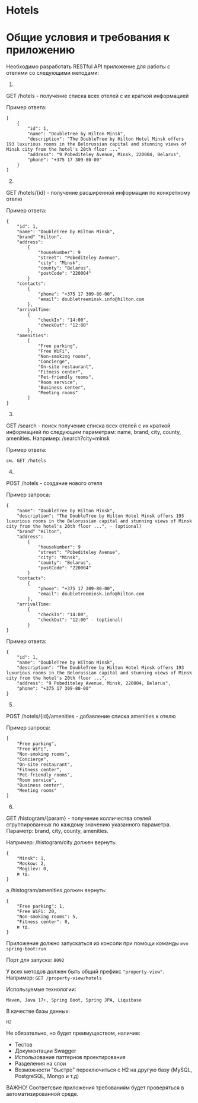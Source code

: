 # **Hotels**

# **Общие условия и требования к приложению**

Необходимо разработать RESTful API приложение для работы с отелями со следующими методами:

1)

GET /hotels - получение списка всех отелей с их краткой информацией

Пример ответа:

    [
        {
            "id": 1,
            "name": "DoubleTree by Hilton Minsk",
            "description": "The DoubleTree by Hilton Hotel Minsk offers 193 luxurious rooms in the Belorussian capital and stunning views of Minsk city from the hotel's 20th floor ..."
            "address": "9 Pobediteley Avenue, Minsk, 220004, Belarus",
            "phone": "+375 17 309-80-00"
        }
    ]

2)

GET /hotels/{id} - получение расширенной информации по конкретному отелю

Пример ответа:

    {
        "id": 1,
        "name": "DoubleTree by Hilton Minsk",
        "brand" "Hilton",
        "address":
            {
                "houseNumber": 9
                "street": "Pobediteley Avenue",
                "city": "Minsk",
                "county": "Belarus",
                "postCode": "220004"
            }
        "contacts":
            {
                "phone": "+375 17 309-80-00",
                "email": doubletreeminsk.info@hilton.com
            },
        "arrivalTime:
            {
                "checkIn": "14:00",
                "checkOut": "12:00"
            },
        "amenities":
            [
                "Free parking",
                "Free WiFi",
                "Non-smoking rooms",
                "Concierge",
                "On-site restaurant",
                "Fitness center",
                "Pet-friendly rooms",
                "Room service",
                "Business center",
                "Meeting rooms"
            ]
    }

3)

GET /search - поиск получение списка всех отелей с их краткой информацией по следующим параметрам: name, brand, city,
county, amenities. Например: /search?city=minsk

Пример ответа:

    см. GET /hotels

4)

POST /hotels - создание нового отеля

Пример запроса:

    {
        "name": "DoubleTree by Hilton Minsk",
        "description": "The DoubleTree by Hilton Hotel Minsk offers 193 luxurious rooms in the Belorussian capital and stunning views of Minsk city from the hotel's 20th floor ...", - (optional)
        "brand" "Hilton",
        "address":
            {
                "houseNumber": 9
                "street": "Pobediteley Avenue",
                "city": "Minsk",
                "county": "Belarus",
                "postCode": "220004"
            }
        "contacts":
            {
                "phone": "+375 17 309-80-00",
                "email": doubletreeminsk.info@hilton.com
            },
        "arrivalTime:
            {
                "checkIn": "14:00",
                "checkOut": "12:00" - (optional)
            }
    }

Пример ответа:

    {
        "id": 1,
        "name": "DoubleTree by Hilton Minsk",
        "description": "The DoubleTree by Hilton Hotel Minsk offers 193 luxurious rooms in the Belorussian capital and stunning views of Minsk city from the hotel's 20th floor ...",
        "address": "9 Pobediteley Avenue, Minsk, 220004, Belarus",
        "phone": "+375 17 309-80-00"
    }

5)

POST /hotels/{id}/amenities - добавление списка amenities к отелю

Пример запроса:

    [
        "Free parking",
        "Free WiFi",
        "Non-smoking rooms",
        "Concierge",
        "On-site restaurant",
        "Fitness center",
        "Pet-friendly rooms",
        "Room service",
        "Business center",
        "Meeting rooms"
    ]

6)

GET /histogram/{param} - получение колличества отелей сгруппированных по каждому значению указанного параметра.
Параметр: brand, city, county, amenities.

Например: /histogram/city должен вернуть:

    {
        "Minsk": 1,
        "Moskow: 2,
        "Mogilev: 0,
        и тд.
    }

а /histogram/amenities должен вернуть:

    {
        "Free parking": 1,
        "Free WiFi: 20,
        "Non-smoking rooms": 5,
        "Fitness center": 0,
        и тд.
    }

Приложение должно запускаться из консоли при помощи команды `mvn spring-boot:run`

Порт для запуска: `8092`

У всех методов должен быть общий префикс `"property-view"`. Например: `GET /property-view/hotels`

Используемые технологии:

    Maven, Java 17+, Spring Boot, Spring JPA, Liquibase

В качестве базы данных:

    H2

Не обязательно, но будет преимуществом, наличие:

- Тестов
- Документации Swagger
- Использование паттернов проектирования
- Разделения на слои
- Возможности "быстро" переключиться с H2 на другую базу (MySQL, PostgreSQL, Mongo и т.д)

ВАЖНО! Соответсвие приложения требованиям будет проверяться в автоматизированной среде.